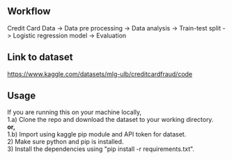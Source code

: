## Workflow
Credit Card Data -> Data pre processing -> Data analysis -> Train-test split -> Logistic regression model -> Evaluation

## Link to dataset
https://www.kaggle.com/datasets/mlg-ulb/creditcardfraud/code

## Usage
If you are running this on your machine locally,
<br /> 
1.a) Clone the repo and download the dataset to your working directory.
<br />
<b>or, </b> 
<br />
1.b) Import using kaggle pip module and API token for dataset.
<br />
2) Make sure python and pip is installed.
<br />
3) Install the dependencies using "pip install -r requirements.txt".
